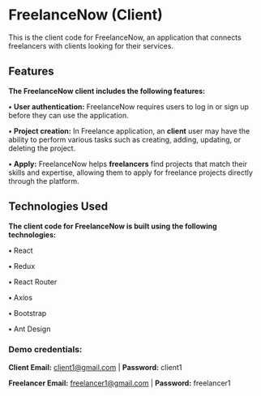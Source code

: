 # FreelanceNow (Client)

This is the client code for FreelanceNow, an application that connects freelancers with clients looking for their services.

## Features

**The FreelanceNow client includes the following features:**

**•** **User authentication:** FreelanceNow requires users to log in or sign up before they can use the application.

**•** **Project creation:** In Freelance application, an **client** user may have the ability to perform various tasks such as creating, adding, updating, or deleting the project.

**•** **Apply:** FreelanceNow helps **freelancers** find projects that match their skills and expertise, allowing them to apply for freelance projects directly through the platform.

 ## Technologies Used
 
**The client code for FreelanceNow is built using the following technologies:**

**•** React

**•** Redux

**•** React Router

**•** Axios

**•** Bootstrap

**•** Ant Design

### Demo credentials:
**Client Email:** client1@gmail.com | **Password:** client1

**Freelancer Email:** freelancer1@gmail.com | **Password:** freelancer1

